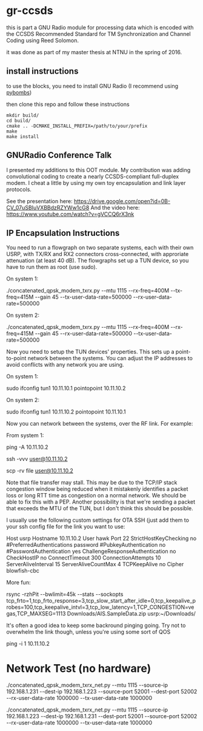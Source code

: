 # gr-ccsds

this is part a GNU Radio module for processing data which is encoded with the CCSDS Recommended Standard for TM Synchronization and Channel Coding using Reed Solomon.

it was done as part of my master thesis at NTNU in the spring of 2016.

## install instructions

to use the blocks, you need to install GNU Radio (I recommend using [pybombs](https://github.com/gnuradio/pybombs))

then clone this repo and follow these instructions

    mkdir build/
    cd build/
    cmake .. -DCMAKE_INSTALL_PREFIX=/path/to/your/prefix
    make
    make install
    
## GNURadio Conference Talk

I presented my additions to this OOT module. My contribution was adding convolutional coding to create a nearly CCSDS-compliant full-duplex modem. I cheat a little by using my own toy encapsulation and link layer protocols.

See the presentation here: https://drive.google.com/open?id=0B-CV_07uSBIuVXBBdzRZYWw1cG8
And the video here: https://www.youtube.com/watch?v=gVCCQ6rX3nk

## IP Encapsulation Instructions

You need to run a flowgraph on two separate systems, each with their own USRP, with TX/RX and RX2
connectors cross-connected, with approriate attenuation (at least 40 dB).  The flowgraphs
set up a TUN device, so you have to run them as root (use sudo).

On system 1:

./concatenated_qpsk_modem_txrx.py --mtu 1115 --rx-freq=400M --tx-freq=415M --gain 45 --tx-user-data-rate=500000 --rx-user-data-rate=500000

On system 2:

./concatenated_qpsk_modem_txrx.py --mtu 1115 --rx-freq=400M --rx-freq=415M --gain 45 --rx-user-data-rate=500000 --tx-user-data-rate=500000

Now you need to setup the TUN devices' properties.  This sets up a point-to-point network between
the systems.  You can adjust the IP addresses to avoid conflicts with any network you are using.

On system 1:

sudo ifconfig tun1 10.11.10.1 pointopoint 10.11.10.2

On system 2:

sudo ifconfig tun1 10.11.10.2 pointopoint 10.11.10.1

Now you can network between the systems, over the RF link.  For example:

From system 1:

ping -A 10.11.10.2

ssh -vvv user@10.11.10.2

scp -rv file user@10.11.10.2

Note that file transfer may stall.  This may be due to the TCP/IP stack congestion window being 
reduced when it mistakenly identifies a packet loss or long RTT time as congestion on a normal 
network.  We should be able to fix this with a PEP.  Another possibility is that we're sending 
a packet that exceeds the MTU of the TUN, but I don't think this should be possible.

I usually use the following custom settings for OTA SSH (just add them to your ssh config file 
for the link you want to use:

Host usrp
Hostname 10.11.10.2
User hawk
Port 22
StrictHostKeyChecking no
#PreferredAuthentications password
#PubkeyAuthentication no
#PasswordAuthentication yes
ChallengeResponseAuthentication no
CheckHostIP no
ConnectTimeout 300
ConnectionAttempts 10
ServerAliveInterval 15
ServerAliveCountMax 4
TCPKeepAlive no
Cipher blowfish-cbc

More fun:

rsync -rzhPit --bwlimit=45k --stats --sockopts tcp_frto=1,tcp_frto_response=3,tcp_slow_start_after_idle=0,tcp_keepalive_probes=100,tcp_keepalive_intvl=3,tcp_low_latency=1,TCP_CONGESTION=vegas,TCP_MAXSEG=1113 Downloads/AIS.SampleData.zip  usrp:~/Downloads/

It's often a good idea to keep some backround pinging going.  Try not to overwhelm the link though, unless you're using some sort of QOS

ping -i 1 10.11.10.2

# Network Test (no hardware)

./concatenated_qpsk_modem_txrx_net.py --mtu 1115 --source-ip 192.168.1.231 --dest-ip 192.168.1.223 --source-port 52001 --dest-port 52002 --rx-user-data-rate 1000000 --tx-user-data-rate 1000000

./concatenated_qpsk_modem_txrx_net.py --mtu 1115 --source-ip 192.168.1.223 --dest-ip 192.168.1.231 --dest-port 52001 --source-port 52002 --rx-user-data-rate 1000000 --tx-user-data-rate 1000000
